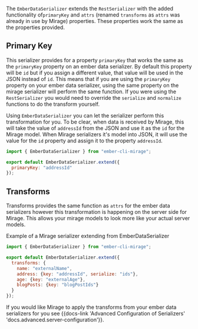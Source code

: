 The `EmberDataSerializer` extends the `RestSerializer` with the added functionality of`primaryKey` and `attrs` 
(renamed `transforms` as `attrs` was already in use by Mirage) properties. 
These properties work the same as the properties provided.

## Primary Key
This serializer provides for a property `primaryKey` that works the same as the `primaryKey` property on an ember data serializer. 
By default this property will be `id` but if you assign a different value, that value will be used in the JSON instead of `id`. 
This means that if you are using the `primaryKey` property on your ember data serializer, using the same property on the mirage serializer 
will perform the same function.
If you were using the `RestSerializer` you would need to override the `serialize` and `normalize` functions to do the transform yourself. 

Using `EmberDataSerializer` you can let the serializer perform this transformation for you. To be clear, when data is received by Mirage, this will take the 
value of `addressId` from the JSON and use it as the `id` for the Mirage model. When Mirage serializers it's model into JSON, it will 
use the value for the `id` property and assign it to the property `addressId`.

```js
import { EmberDataSerializer } from "ember-cli-mirage";

export default EmberDataSerializer.extend({
  primaryKey: "addressId"
});
```

## Transforms

Transforms provides the same function as `attrs` for the ember data serializers however this transformation is happening
on the server side for Mirage. This allows your mirage models to look more like your actual server models.

Example of a Mirage serializer extending from EmberDataSerializer
```js
import { EmberDataSerializer } from "ember-cli-mirage";

export default EmberDataSerializer.extend({
  transforms: {
    name: "externalName",
    address: {key: "addressId", serialize: "ids"},
    age: {key: "externalAge"},
    blogPosts: {key: "blogPostIds"}
  }
});
```

If you would like Mirage to apply the transforms from your ember data serializers for you see 
{{docs-link 'Advanced Configuration of Serializers' 'docs.advanced.server-configuration'}}.


